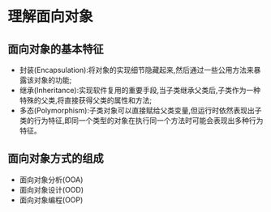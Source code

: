 # 理解面向对象

## 面向对象的基本特征

* 封装(Encapsulation):将对象的实现细节隐藏起来,然后通过一些公用方法来暴露该对象的功能;
* 继承(Inheritance):实现软件复用的重要手段,当子类继承父类后,子类作为一种特殊的父类,将直接获得父类的属性和方法;
* 多态(Polymorphism):子类对象可以直接赋给父类变量,但运行时依然表现出子类的行为特征,即同一个类型的对象在执行同一个方法时可能会表现出多种行为特征。

## 面向对象方式的组成
* 面向对象分析(OOA)
* 面向对象设计(OOD)
* 面向对象编程(OOP)

